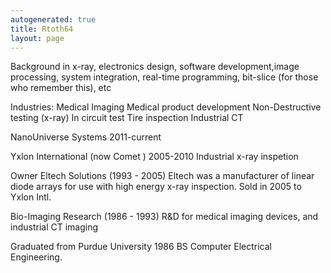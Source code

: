 ```yaml
---
autogenerated: true
title: Rtoth64
layout: page
---
```


Background in x-ray, electronics design, software development,image
processing, system integration, real-time programming, bit-slice (for
those who remember this), etc

Industries: Medical Imaging Medical product development Non-Destructive
testing (x-ray) In circuit test Tire inspection Industrial CT

NanoUniverse Systems 2011-current

Yxlon International (now Comet ) 2005-2010 Industrial x-ray inspetion

Owner Eltech Solutions (1993 - 2005) Eltech was a manufacturer of linear
diode arrays for use with high energy x-ray inspection. Sold in 2005 to
Yxlon Intl.

Bio-Imaging Research (1986 - 1993) R\&D for medical imaging devices, and
industrial CT imaging

Graduated from Purdue University 1986 BS Computer Electrical
Engineering.
